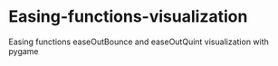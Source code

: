 # Easing-functions-visualization
Easing functions easeOutBounce and easeOutQuint visualization with pygame
